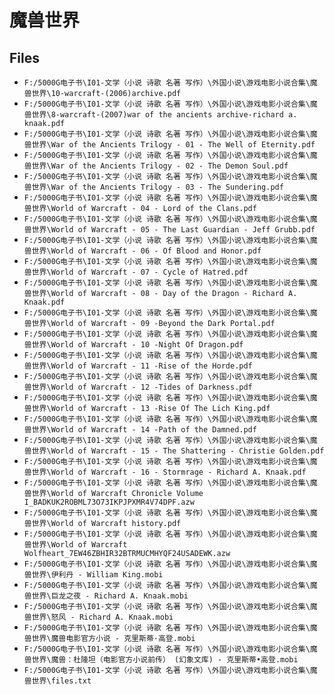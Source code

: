 # 魔兽世界

## Files

- `F:/5000G电子书\I01-文学（小说 诗歌 名著 写作）\外国小说\游戏电影小说合集\魔兽世界\10-warcraft-(2006)archive.pdf`
- `F:/5000G电子书\I01-文学（小说 诗歌 名著 写作）\外国小说\游戏电影小说合集\魔兽世界\8-warcraft-(2007)war of the ancients archive-richard a. knaak.pdf`
- `F:/5000G电子书\I01-文学（小说 诗歌 名著 写作）\外国小说\游戏电影小说合集\魔兽世界\War of the Ancients Trilogy - 01 - The Well of Eternity.pdf`
- `F:/5000G电子书\I01-文学（小说 诗歌 名著 写作）\外国小说\游戏电影小说合集\魔兽世界\War of the Ancients Trilogy - 02 - The Demon Soul.pdf`
- `F:/5000G电子书\I01-文学（小说 诗歌 名著 写作）\外国小说\游戏电影小说合集\魔兽世界\War of the Ancients Trilogy - 03 - The Sundering.pdf`
- `F:/5000G电子书\I01-文学（小说 诗歌 名著 写作）\外国小说\游戏电影小说合集\魔兽世界\World of Warcraft - 04 - Lord of the Clans.pdf`
- `F:/5000G电子书\I01-文学（小说 诗歌 名著 写作）\外国小说\游戏电影小说合集\魔兽世界\World of Warcraft - 05 - The Last Guardian - Jeff Grubb.pdf`
- `F:/5000G电子书\I01-文学（小说 诗歌 名著 写作）\外国小说\游戏电影小说合集\魔兽世界\World of Warcraft - 06 - Of Blood and Honor.pdf`
- `F:/5000G电子书\I01-文学（小说 诗歌 名著 写作）\外国小说\游戏电影小说合集\魔兽世界\World of Warcraft - 07 - Cycle of Hatred.pdf`
- `F:/5000G电子书\I01-文学（小说 诗歌 名著 写作）\外国小说\游戏电影小说合集\魔兽世界\World of Warcraft - 08 - Day of the Dragon - Richard A. Knaak.pdf`
- `F:/5000G电子书\I01-文学（小说 诗歌 名著 写作）\外国小说\游戏电影小说合集\魔兽世界\World of Warcraft - 09 -Beyond the Dark Portal.pdf`
- `F:/5000G电子书\I01-文学（小说 诗歌 名著 写作）\外国小说\游戏电影小说合集\魔兽世界\World of Warcraft - 10 -Night Of Dragon.pdf`
- `F:/5000G电子书\I01-文学（小说 诗歌 名著 写作）\外国小说\游戏电影小说合集\魔兽世界\World of Warcraft - 11 -Rise of the Horde.pdf`
- `F:/5000G电子书\I01-文学（小说 诗歌 名著 写作）\外国小说\游戏电影小说合集\魔兽世界\World of Warcraft - 12 -Tides of Darkness.pdf`
- `F:/5000G电子书\I01-文学（小说 诗歌 名著 写作）\外国小说\游戏电影小说合集\魔兽世界\World of Warcraft - 13 -Rise Of The Lich King.pdf`
- `F:/5000G电子书\I01-文学（小说 诗歌 名著 写作）\外国小说\游戏电影小说合集\魔兽世界\World of Warcraft - 14 -Path of the Damned.pdf`
- `F:/5000G电子书\I01-文学（小说 诗歌 名著 写作）\外国小说\游戏电影小说合集\魔兽世界\World of Warcraft - 15 - The Shattering - Christie Golden.pdf`
- `F:/5000G电子书\I01-文学（小说 诗歌 名著 写作）\外国小说\游戏电影小说合集\魔兽世界\World of Warcraft - 16 - Stormrage - Richard A. Knaak.pdf`
- `F:/5000G电子书\I01-文学（小说 诗歌 名著 写作）\外国小说\游戏电影小说合集\魔兽世界\World of Warcraft Chronicle Volume I_BADKUK2ROBML73O73IKPJPXMR4V74DPF.azw`
- `F:/5000G电子书\I01-文学（小说 诗歌 名著 写作）\外国小说\游戏电影小说合集\魔兽世界\World of Warcraft history.pdf`
- `F:/5000G电子书\I01-文学（小说 诗歌 名著 写作）\外国小说\游戏电影小说合集\魔兽世界\World of Warcraft Wolfheart_7EW46ZBHIR32BTRMUCMHYQF24USADEWK.azw`
- `F:/5000G电子书\I01-文学（小说 诗歌 名著 写作）\外国小说\游戏电影小说合集\魔兽世界\伊利丹 - William King.mobi`
- `F:/5000G电子书\I01-文学（小说 诗歌 名著 写作）\外国小说\游戏电影小说合集\魔兽世界\巨龙之夜 - Richard A. Knaak.mobi`
- `F:/5000G电子书\I01-文学（小说 诗歌 名著 写作）\外国小说\游戏电影小说合集\魔兽世界\怒风 - Richard A. Knaak.mobi`
- `F:/5000G电子书\I01-文学（小说 诗歌 名著 写作）\外国小说\游戏电影小说合集\魔兽世界\魔兽电影官方小说 - 克里斯蒂·高登.mobi`
- `F:/5000G电子书\I01-文学（小说 诗歌 名著 写作）\外国小说\游戏电影小说合集\魔兽世界\魔兽：杜隆坦（电影官方小说前传） (幻象文库) - 克里斯蒂•高登.mobi`
- `F:/5000G电子书\I01-文学（小说 诗歌 名著 写作）\外国小说\游戏电影小说合集\魔兽世界\files.txt`
